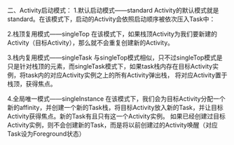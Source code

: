 二、Activity启动模式：
1.默认启动模式——standard
Activity的默认模式就是standard。在该模式下，启动的Activity会依照启动顺序被依次压入Task中：

2.栈顶复用模式——singleTop
在该模式下，如果栈顶Activity为我们要新建的Activity（目标Activity），那么就不会重复创建新的Activity。

3.栈内复用模式——singleTask
与singleTop模式相似，只不过singleTop模式是只是针对栈顶的元素，而singleTask模式下，如果task栈内存在目标Activity实例，将task内的对应Activity实例之上的所有Activity弹出栈， 将对应Activity置于栈顶，获得焦点。

4.全局唯一模式——singleInstance
在该模式下，我们会为目标Activity分配一个新的affinity，并创建一个新的Task栈，将目标Activity放入新的Task，并让目标Activity获得焦点。新的Task有且只有这一个Activity实例。 如果已经创建过目标Activity实例，则不会创建新的Task，而是将以前创建过的Activity唤醒（对应Task设为Foreground状态）
